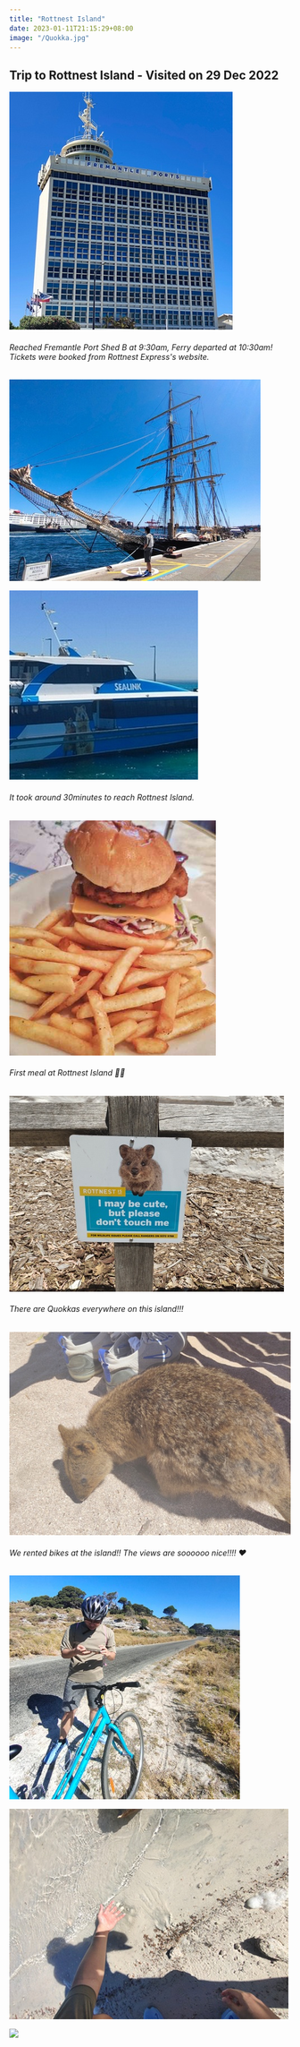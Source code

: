 ```yaml
---
title: "Rottnest Island"
date: 2023-01-11T21:15:29+08:00
image: "/Quokka.jpg"
---
```

## **Trip to Rottnest Island** - **Visited on 29 Dec 2022**

![](/freo.jpg)

###### Reached Fremantle Port Shed B at 9:30am, Ferry departed at 10:30am! Tickets were booked from Rottnest Express's website.  
![](/boat.jpg)

![](/Ferry.jpg)  
###### It took around 30minutes to reach Rottnest Island.

![](/burger.jpg)
###### First meal at Rottnest Island 🍴😋
![](/quokka2.jpg)
###### There are Quokkas everywhere on this island!!!
![](/quokka3.jpg)
###### We rented bikes at the island!! The views are soooooo nice!!!! ❤️
![](/ride.jpg)

![](/sand.jpg)

![](/)

